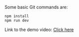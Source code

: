 Some basic Git commands are:
```
npm install
npm run dev
```

Link to the demo video: [Click here](https://drive.google.com/file/d/1EJ6yuL0BkJvHZSvNjcN1hIgbESG4n1yR/view?usp=drivesdk)

